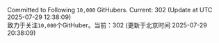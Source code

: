Committed to Following `10,000` GitHubers. Current: <!-- FOLLOWING_COUNT -->302<!-- FOLLOWING_COUNT --> (Update at UTC <!-- LAST_UPDATED -->2025-07-29 12:38:09<!-- LAST_UPDATED -->)<br>
致力于关注`10,000`个GitHuber。当前：<!-- FOLLOWING_COUNT -->302<!-- FOLLOWING_COUNT --> (更新于北京时间 <!-- LAST_UPDATED_CST -->2025-07-29 20:38:09<!-- LAST_UPDATED_CST -->)

